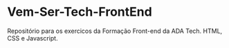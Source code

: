 # Vem-Ser-Tech-FrontEnd
Repositório para os exercicos da Formação Front-end da ADA Tech.
HTML, CSS e Javascript.
